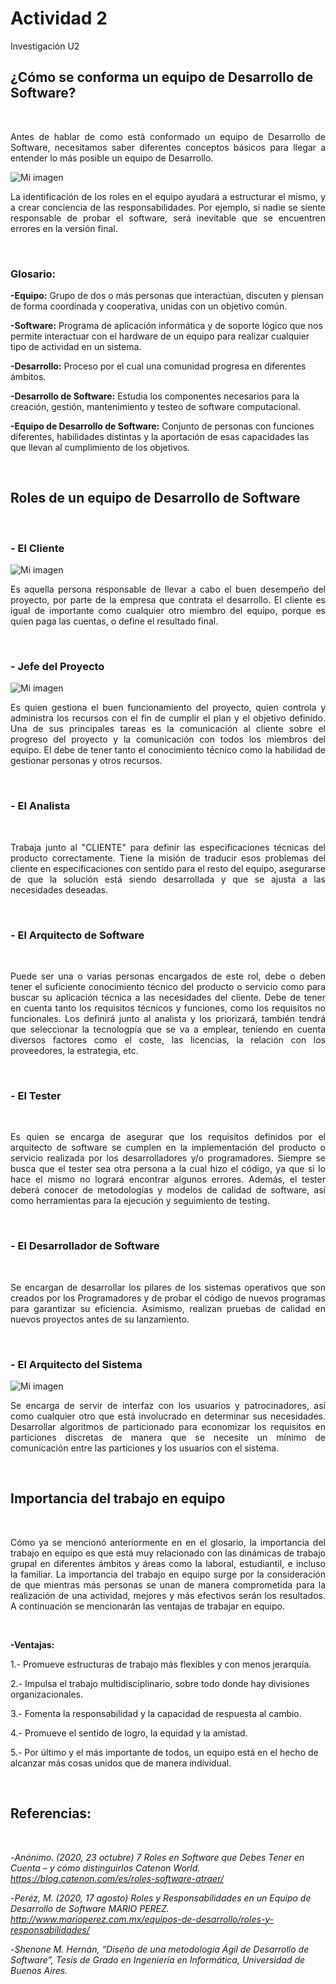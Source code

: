 # Actividad 2
Investigación U2
## ¿Cómo se conforma un equipo de Desarrollo de Software?

&nbsp;


<div style="text-align: justify">
Antes de hablar de como está conformado un equipo de Desarrollo de Software, necesitamos saber diferentes conceptos básicos para llegar a entender lo más posible un equipo de Desarrollo.
</div>

![Mi imagen](/archivos/individual/Actividad_02/Equipo.jpg)
<div style="text-align: justify">
La identificación de los roles en el equipo ayudará a estructurar el mismo, y a crear conciencia de las responsabilidades. Por ejemplo, si nadie se siente responsable de probar el software, será inevitable que se encuentren errores en la versión final.
</div>

&nbsp;

### Glosario:

**-Equipo:** Grupo de dos o más personas que interactúan, discuten y piensan de forma coordinada y cooperativa, unidas con un objetivo común.

**-Software:** Programa de aplicación informática y de soporte lógico que nos permite interactuar con el hardware de un equipo para realizar cualquier tipo de actividad en un sistema. 

**-Desarrollo:** Proceso por el cual una comunidad progresa en diferentes ámbitos.

**-Desarrollo de Software:** Estudia los componentes necesarios para la creación, gestión, mantenimiento y testeo de software computacional.

**-Equipo de Desarrollo de Software:** Conjunto de personas con funciones diferentes, habilidades distintas y la aportación de esas capacidades las que llevan al cumplimiento de los objetivos.

&nbsp;
## Roles de un equipo de Desarrollo de Software

&nbsp;
### - El Cliente

![Mi imagen](/archivos/individual/Actividad_02/Cliente.png)

<div style="text-align: justify">
Es aquella persona responsable de llevar a cabo el buen desempeño del proyecto, por parte de la empresa que contrata el desarrollo. El cliente es igual de importante como cualquier otro miembro del equipo, porque es quien paga las cuentas, o define el resultado final.
</div>

&nbsp;
### - Jefe del Proyecto

![Mi imagen](/archivos/individual/Actividad_02/Boss.jpg)


<div style="text-align: justify">
Es quien gestiona el buen funcionamiento del proyecto, quien controla y administra los recursos con el fin de cumplir el plan y el objetivo definido. Una de sus principales tareas es la comunicación al cliente sobre el progreso del proyecto y la comunicación con todos los miembros del equipo. El debe de tener tanto el conocimiento técnico como la habilidad de gestionar personas y otros recursos.
</div>

&nbsp;
### - El Analista

&nbsp;
<div style="text-align: justify">
Trabaja junto al "CLIENTE" para definir las especificaciones técnicas del producto correctamente. Tiene la misión de traducir esos problemas del cliente en especificaciones con sentido para el resto del equipo, asegurarse de que la solución está siendo desarrollada y que se ajusta a las necesidades deseadas.
</div>

&nbsp;
### - El Arquitecto de Software

&nbsp;
<div style="text-align: justify">
Puede ser una o varias personas encargados de este rol, debe o deben tener el suficiente conocimiento técnico del producto o servicio como para buscar su aplicación técnica a las necesidades del cliente. Debe de tener en cuenta tanto los requisitos técnicos y funciones, como los requisitos no funcionales. Los definirá junto al analista y los priorizará, también tendrá que seleccionar la tecnologpía que se va a emplear, teniendo en cuenta diversos factores como el coste, las licencias, la relación con los proveedores, la estrategia, etc.
</div>

&nbsp;
### - El Tester

&nbsp;
<div style="text-align: justify">
Es quien se encarga de asegurar que los requisitos definidos por el arquitecto de software se cumplen en la implementación del producto o servicio realizada por los desarrolladores y/o programadores. Siempre se busca que el tester sea otra persona a la cual hizo el código, ya que si lo hace el mismo no logrará encontrar algunos errores. Además, el tester deberá conocer de metodologías y modelos de calidad de software, así como herramientas para la ejecución y seguimiento de testing.
</div>

&nbsp;
### - El Desarrollador de Software

&nbsp;
<div style="text-align: justify">
Se encargan de desarrollar los pilares de los sistemas operativos que son creados por los Programadores y de probar el código de nuevos programas para garantizar su eficiencia. Asimismo, realizan pruebas de calidad en nuevos proyectos antes de su lanzamiento. 
</div>

&nbsp;
### - El Arquitecto del Sistema

![Mi imagen](/archivos/individual/Actividad_02/Arqui.png)

<div style="text-align: justify">
Se encarga de servir de interfaz con los usuarios y patrocinadores, así como cualquier otro que está involucrado en determinar sus necesidades. Desarrollar algoritmos de particionado para economizar los requisitos en particiones discretas de manera que se necesite un mínimo de comunicación entre las particiones y los usuarios con el sistema.
</div>

&nbsp;
## Importancia del trabajo en equipo

&nbsp;
<div style="text-align: justify">
Cómo ya se mencionó anteriormente en en el glosario, la importancia del trabajo en equipo es que está muy relacionado con las dinámicas de trabajo grupal en diferentes ámbitos y áreas como la laboral, estudiantil, e incluso la familiar. La importancia del trabajo en equipo surge por la consideración de que mientras más personas se unan de manera comprometida para la realización de una actividad, mejores y más efectivos serán los resultados. A continuación se mencionarán las ventajas de trabajar en equipo.
</div>

&nbsp;

**-Ventajas:**

1.- Promueve estructuras de trabajo más flexibles y con menos jerarquía.

2.- Impulsa el trabajo multidisciplinario, sobre todo donde hay divisiones organizacionales.

3.- Fomenta la responsabilidad y la capacidad de respuesta al cambio.

4.- Promueve el sentido de logro, la equidad y la amistad.

5.- Por último y el más importante de todos, un equipo está en el hecho de alcanzar más cosas unidos que de manera individual. 

&nbsp;

## Referencias:

&nbsp;

-*Anónimo. (2020, 23 octubre) 7 Roles en Software que Debes Tener en Cuenta – y cómo distinguirlos Catenon World. https://blog.catenon.com/es/roles-software-atraer/*

-*Peréz, M. (2020, 17 agosto) Roles y Responsabilidades en un Equipo de Desarrollo de Software MARIO PEREZ. http://www.marioperez.com.mx/equipos-de-desarrollo/roles-y-responsabilidades/*

-*Shenone M. Hernán, “Diseño de una metodología Ágil de Desarrollo de Software”, Tesis de
Grado en Ingeniería en Informática, Universidad de Buenos Aires.*
